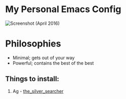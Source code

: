 # My Personal Emacs Config
![Screenshot (April 2016)](/screenshot/image-april.png)

# Philosophies

- Minimal; gets out of your way
- Powerful; contains the best of the best

## Things to install:
1. Ag - [the_silver_searcher](https://github.com/ggreer/the_silver_searcher) 

